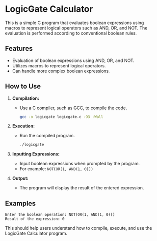 # LogicGate Calculator

This is a simple C program that evaluates boolean expressions using macros to represent logical operators such as AND, OR, and NOT. The evaluation is performed according to conventional boolean rules.

## Features

- Evaluation of boolean expressions using AND, OR, and NOT.
- Utilizes macros to represent logical operators.
- Can handle more complex boolean expressions.

## How to Use

1. **Compilation:**
   - Use a C compiler, such as GCC, to compile the code.
     ```bash
     gcc -o logicgate logicgate.c -O3 -Wall
     ```

2. **Execution:**
   - Run the compiled program.
     ```bash
     ./logicgate
     ```

3. **Inputting Expressions:**
   - Input boolean expressions when prompted by the program.
   - For example: `NOT(OR(1, AND(1, 0)))`

4. **Output:**
   - The program will display the result of the entered expression.

## Examples

```plaintext
Enter the boolean operation: NOT(OR(1, AND(1, 0)))
Result of the expression: 0
```

This should help users understand how to compile, execute, and use the LogicGate Calculator program.
